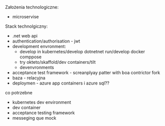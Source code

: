 Założenia technologiczne:
* microservise

Stack technolgiczny:
* .net web api
* authentication/authorisation - jwt
* development envronment:
  * develop in kubernetes/develop dotnetnet run/develop docker comppose
  * try okteto/skaffold/dev containers/tilt
  * devenvronments
* acceptance test framework - screanplyay patter with boa contrictor fork
* baza - relacyjna
* deploymen - azure app containers i azure sql??


  
co potrzebne
- kubernetes dev environment
- dev container
- acceptance testing framework
- messeging que mock
